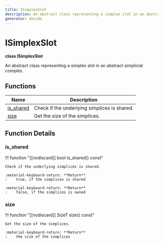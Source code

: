 ```yaml
---
title: ISimplexSlot
description: An abstract class representing a simplex slot in an abstract simplicial complex.
generator: doxide
---
```



# ISimplexSlot

**class ISimplexSlot**



An abstract class representing a simplex slot in an abstract simplicial complex.




## Functions

| Name | Description |
| ---- | ----------- |
| [is_shared](#is_shared) | Check if the underlying simplices is shared. |
| [size](#size) | Get the size of the simplices. |

## Function Details

### is_shared<a name="is_shared"></a>
!!! function "[[nodiscard]] bool is_shared() const"

    
    
    Check if the underlying simplices is shared.
    
    :material-keyboard-return: **Return**
    :    true, if the simplices is shared
    
    :material-keyboard-return: **Return**
    :    false, if the simplices is owned
    
    

### size<a name="size"></a>
!!! function "[[nodiscard]] SizeT size() const"

    
    
    Get the size of the simplices.
    
    :material-keyboard-return: **Return**
    :    the size of the simplices
    
    

